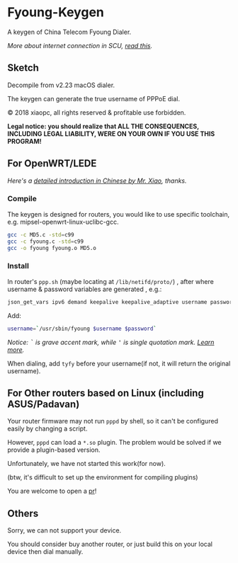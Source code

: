 # Fyoung-Keygen

A keygen of China Telecom Fyoung Dialer.

*More about internet connection in SCU, [read this](https://scunet.syaoran.top).*

## Sketch

Decompile from v2.23 macOS dialer.

The keygen can generate the true username of PPPoE dial.

&copy; 2018 xiaopc, all rights reserved & profitable use forbidden. 

**Legal notice: you should realize that ALL THE CONSEQUENCES, INCLUDING LEGAL LIABILITY, WERE ON YOUR OWN IF YOU USE THIS PROGRAM!**

## For OpenWRT/LEDE

*Here's a [detailed introduction in Chinese by Mr. Xiao](https://mrxiao.net/openwrt-cross-compile.html), thanks.*

### Compile

The keygen is designed for routers, you would like to use specific toolchain, e.g. mipsel-openwrt-linux-uclibc-gcc.

```bash
gcc -c MD5.c -std=c99
gcc -c fyoung.c -std=c99
gcc -o fyoung fyoung.o MD5.o
```

### Install

In router's `ppp.sh` (maybe locating at `/lib/netifd/proto/`) , after where username & password variables are generated , e.g.:

```bash
json_get_vars ipv6 demand keepalive keepalive_adaptive username password pppd_options pppname unnumbered
```

Add:

```bash
username=`/usr/sbin/fyoung $username $password`
```

*Notice: <kbd>\`</kbd> is grave accent mark, while <kbd>\'</kbd> is single quotation mark. [Learn more](https://en.wikipedia.org/wiki/Grave_accent#Use_in_programming).*

When dialing, add `tyfy` before your username(if not, it will return the original username).

## For Other routers based on Linux (including ASUS/Padavan)

Your router firmware may not run `pppd` by shell, so it can't be configured easily by changing a script.

However, `pppd` can load a `*.so` plugin. The problem would be solved if we provide a plugin-based version.

Unfortunately, we have not started this work(for now).

(btw, it's difficult to set up the environment for compiling plugins)

You are welcome to open a [pr](../../pulls)!

## Others

Sorry, we can not support your device.

You should consider buy another router, or just build this on your local device then dial manually.
